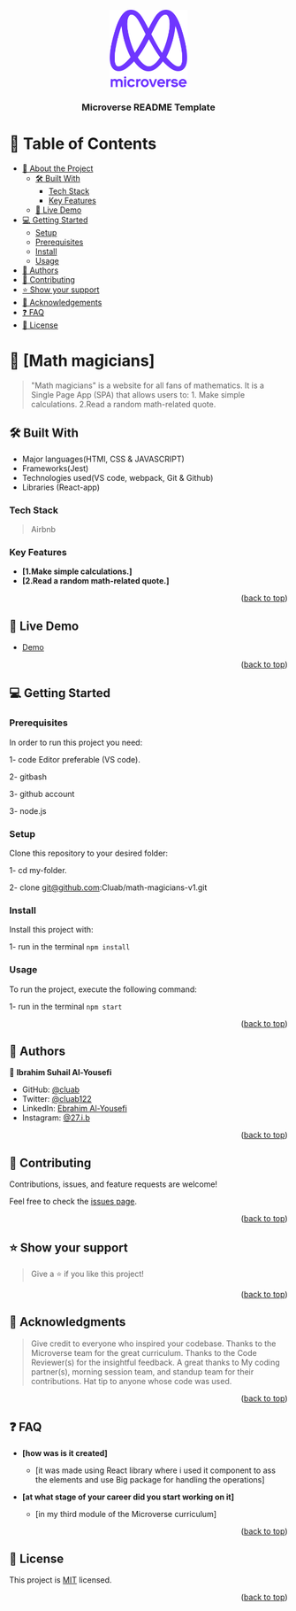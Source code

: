<a name="readme-top"></a>

<!--
HOW TO USE:
This is an example of how you may give instructions on setting up your project locally.

Modify this file to match your project and remove sections that don't apply.

REQUIRED SECTIONS:
- Table of Contents
- About the Project
  - Built With
  - Live Demo
- Getting Started
- Authors
- Future Features
- Contributing
- Show your support
- Acknowledgements
- License

After you're finished please remove all the comments and instructions!
-->

<div align="center">

  <img src="murple_logo.png" alt="logo" width="140"  height="auto" />
  <br/>

  <h3><b>Microverse README Template</b></h3>

</div>

<!-- TABLE OF CONTENTS -->

# 📗 Table of Contents

- [📖 About the Project](#about-project)
  - [🛠 Built With](#built-with)
    - [Tech Stack](#tech-stack)
    - [Key Features](#key-features)
  - [🚀 Live Demo](#live-demo)
- [💻 Getting Started](#getting-started)
  - [Setup](#setup)
  - [Prerequisites](#prerequisites)
  - [Install](#install)
  - [Usage](#usage)
  <!-- - [Run tests](#run-tests) -->
- [👥 Authors](#authors)
- [🤝 Contributing](#contributing)
- [⭐️ Show your support](#support)
- [🙏 Acknowledgements](#acknowledgements)
- [❓ FAQ](#faq)
- [📝 License](#license)

<!-- PROJECT DESCRIPTION -->

# 📖 [Math magicians] <a name="about-project"></a>

> "Math magicians" is a website for all fans of mathematics. It is a Single Page App (SPA) that allows users to: 1. Make simple calculations. 2.Read a random math-related quote.


## 🛠 Built With <a name="built-with"></a>

- Major languages(HTMl, CSS & JAVASCRIPT)
- Frameworks(Jest)
- Technologies used(VS code, webpack, Git & Github)
- Libraries (React-app)

### Tech Stack <a name="tech-stack"></a>

> Airbnb

<!-- Features -->

### Key Features <a name="key-features"></a>


- **[1.Make simple calculations.]**
- **[2.Read a random math-related quote.]**


<p align="right">(<a href="#readme-top">back to top</a>)</p>

<!-- LIVE DEMO -->

## 🚀 Live Demo <a name="live-demo"></a>


- [Demo](https://math-magicians-uvtl.onrender.com/)

<p align="right">(<a href="#readme-top">back to top</a>)</p>

<!-- GETTING STARTED -->

## 💻 Getting Started <a name="getting-started"></a>

### Prerequisites

In order to run this project you need:


1- code Editor preferable (VS code).


2- gitbash


3- github account

3- node.js

### Setup

Clone this repository to your desired folder:

1- cd my-folder.

2- clone git@github.com:Cluab/math-magicians-v1.git


### Install

Install this project with:


1- run in the terminal `npm install`

### Usage

To run the project, execute the following command:


1- run in the terminal `npm start`

<!-- ### Run tests

To run tests, run the following command: -->

<!--
Example command:

```sh
  bin/rails test test/models/article_test.rb
```
--->



<p align="right">(<a href="#readme-top">back to top</a>)</p>

<!-- AUTHORS -->

## 👥 Authors <a name="Ibrahim Suhail Al-Yousefi"></a>

👤 **Ibrahim Suhail Al-Yousefi**

- GitHub: [@cluab](https://github.com/Cluab)
- Twitter: [@cluab122](https://twitter.com/cluab122)
- LinkedIn: [Ebrahim Al-Yousefi](https://www.linkedin.com/in/ebrahim-al-yousefi-207808237/)
- Instagram: [@27.i.b](https://www.instagram.com/27.i.b/)

<p align="right">(<a href="#readme-top">back to top</a>)</p>



<!-- CONTRIBUTING -->

## 🤝 Contributing <a name="contributing"></a>

Contributions, issues, and feature requests are welcome!

Feel free to check the [issues page](https://github.com/Cluab/Math-magicians/issues).

<p align="right">(<a href="#readme-top">back to top</a>)</p>

<!-- SUPPORT -->

## ⭐️ Show your support <a name="support"></a>

> Give a ⭐️ if you like this project!

<p align="right">(<a href="#readme-top">back to top</a>)</p>

<!-- ACKNOWLEDGEMENTS -->

## 🙏 Acknowledgments <a name="acknowledgements"></a>

> Give credit to everyone who inspired your codebase.
> Thanks to the Microverse team for the great curriculum.
> Thanks to the Code Reviewer(s) for the insightful feedback.
> A great thanks to My coding partner(s), morning session team, and standup team for their contributions.
> Hat tip to anyone whose code was used.


<p align="right">(<a href="#readme-top">back to top</a>)</p>

<!-- FAQ (optional) -->

## ❓ FAQ <a name="Ibrahim Suhail Al-Yousefi"></a>


- **[how was is it created]**

  - [it was made using React library where i used it component to ass the elements and use Big package for handling the operations]

- **[at what stage of your career did you start working on it]**

  - [in my third module of the Microverse curriculum]

<p align="right">(<a href="#readme-top">back to top</a>)</p>

<!-- LICENSE -->

## 📝 License <a name="license"></a>

This project is [MIT](./LICENSE) licensed.


<p align="right">(<a href="#readme-top">back to top</a>)</p>
